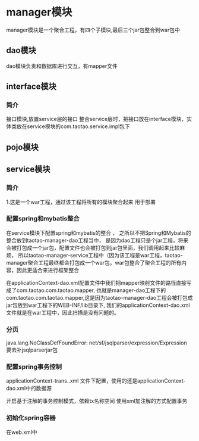 # manager模块
manager模块是一个聚合工程，有四个子模块,最后三个jar包整合到war包中
## dao模块
dao模块负责和数据库进行交互，有mapper文件


## interface模块
### 简介
接口模块,放置service层的接口
整合service层时，把接口放在interface模块，实体类放在service模块的com.taotao.service.impl包下


## pojo模块

## service模块
### 简介
1.这是一个war工程，通过该工程将所有的模块聚合起来
用于部署
### 配置spring和mybatis整合
在service模块下配置spring和mybatis的整合 ，
之所以不把Spring和Mybatis的整合放到taotao-manager-dao工程当中，
是因为dao工程只是个jar工程，将来会被打包成一个jar包，配置文件也会被打包到jar包里面，我们调用起来比较麻烦，
所以taotao-manager-service工程中（因为该工程是war工程，taotao-manager聚合工程最终都会打包成一个war包，war包整合了聚合工程的所有内容，因此更适合来进行框架整合

在applicationContext-dao.xml配置文件中我们把mapper映射文件的路径直接写成了com.taotao.com.taotao.mapper,
也就是manager-dao工程下的com.taotao.com.taotao.mapper,这是因为taotao-manager-dao工程会被打包成jar包放到war工程下的WEB-INF/lib目录下,
我们的applicationContext-dao.xml文件就是在war工程中，因此扫描是没有问题的。

### 分页
java.lang.NoClassDefFoundError: net/sf/jsqlparser/expression/Expression
要去补jsqlparserjar包
### 配置spring事务控制
applicationContext-trans..xml 文件下配置，使用的还是applicationContext-dao.xml中的数据源

开启基于注解的事务控制模式，依赖tx名称空间
使用xml加注解的方式配置事务

### 初始化spring容器
在web.xml中


